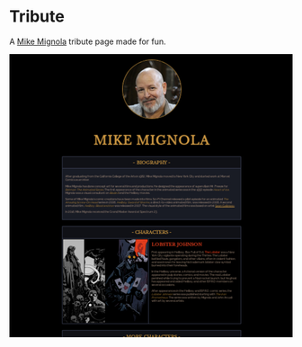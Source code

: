 # Tribute

A [Mike Mignola](https://en.wikipedia.org/wiki/Mike_Mignola) tribute page made for fun.

![screenshot](/screenshot.jpg?raw=true)